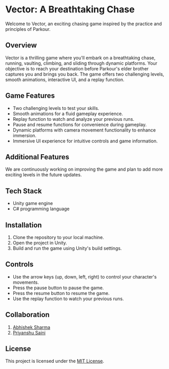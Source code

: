# Vector: A Breathtaking Chase

Welcome to Vector, an exciting chasing game inspired by the practice and principles of Parkour.

## Overview
Vector is a thrilling game where you'll embark on a breathtaking chase, running, vaulting, climbing, and sliding through dynamic platforms. Your objective is to reach your destination before Parkour's elder brother captures you and brings you back. The game offers two challenging levels, smooth animations, interactive UI, and a replay function.

## Game Features
- Two challenging levels to test your skills.
- Smooth animations for a fluid gameplay experience.
- Replay function to watch and analyze your previous runs.
- Pause and resume functions for convenience during gameplay.
- Dynamic platforms with camera movement functionality to enhance immersion.
- Immersive UI experience for intuitive controls and game information.

## Additional Features
We are continuously working on improving the game and plan to add more exciting levels in the future updates.

## Tech Stack
- Unity game engine
- C# programming language

## Installation
1. Clone the repository to your local machine.
2. Open the project in Unity.
3. Build and run the game using Unity's build settings.

## Controls
- Use the arrow keys (up, down, left, right) to control your character's movements.
- Press the pause button to pause the game.
- Press the resume button to resume the game.
- Use the replay function to watch your previous runs.

## Collaboration
1. [Abhishek Sharma](https://github.com/sharmaabhishek28)
2. [Priyanshu Saini](https://github.com/priyanshusaini105)

## License
This project is licensed under the [MIT License](LICENSE).

